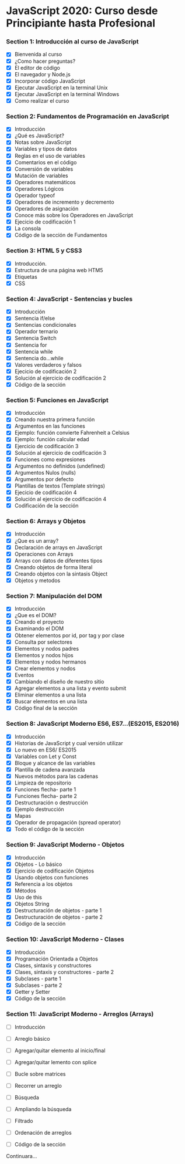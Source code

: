 # JavaScript 2020: Curso desde Principiante hasta Profesional

### Section 1: Introducción al curso de JavaScript

- [x] Bienvenida al curso
- [x] ¿Como hacer preguntas?
- [x] El editor de código
- [x] El navegador y Node.js
- [x] Incorporar código JavaScript
- [x] Ejecutar JavaScript en la terminal Unix
- [x] Ejecutar JavaScript en la terminal Windows
- [x] Como realizar el curso

### Section 2: Fundamentos de Programación en JavaScript

- [x] Introducción
- [x] ¿Qué es JavaScript?
- [x] Notas sobre JavaScript
- [x] Variables y tipos de datos
- [x] Reglas en el uso de variables
- [x] Comentarios en el código
- [x] Conversión de variables
- [x] Mutación de variables
- [x] Operadores matemáticos
- [x] Operadores Lógicos
- [x] Operador typeof
- [x] Operadores de incremento y decremento
- [x] Operadores de asignación
- [x] Conoce más sobre los Operadores en JavaScript
- [x] Ejecicio de codificación 1
- [x] La consola
- [x] Código de la sección de Fundamentos

### Section 3: HTML 5 y CSS3

- [x] Introducción.
- [x] Estructura de una página web HTM5
- [x] Etiquetas
- [x] CSS

### Section 4: JavaScript - Sentencias y bucles

- [x] Introducción
- [x] Sentencia if/else
- [x] Sentencias condicionales
- [x] Operador ternario
- [x] Sentencia Switch
- [x] Sentencia for
- [x] Sentencia while
- [x] Sentencia do...while
- [x] Valores verdaderos y falsos
- [x] Ejecicio de codificación 2
- [x] Solución al ejercicio de codificación 2
- [x] Código de la sección

### Section 5: Funciones en JavaScript

- [x] Introducción
- [x] Creando nuestra primera función
- [x] Argumentos en las funciones
- [x] Ejemplo: función convierte Fahrenheit a Celsius
- [x] Ejemplo: función calcular edad
- [x] Ejercicio de codificación 3
- [x] Solución al ejercicio de codificación 3
- [x] Funciones como expresiones
- [x] Argumentos no definidos (undefined)
- [x] Argumentos Nulos (nulls)
- [x] Argumentos por defecto
- [x] Plantillas de textos (Template strings)
- [x] Ejecicio de codificación 4
- [x] Solución al ejercicio de codificación 4
- [x] Codificación de la sección

### Section 6: Arrays y Objetos

- [x] Introducción
- [x] ¿Que es un array?
- [x] Declaración de arrays en JavaScript
- [x] Operaciones con Arrays
- [x] Arrays con datos de diferentes tipos
- [x] Creando objetos de forma literal
- [x] Creando objetos con la sintasis Object
- [x] Objetos y metodos

### Section 7: Manipulación del DOM

- [x] Introducción
- [x] ¿Que es el DOM?
- [x] Creando el proyecto
- [x] Examinando el DOM
- [x] Obtener elementos por id, por tag y por clase
- [x] Consulta por selectores
- [x] Elementos y nodos padres
- [x] Elementos y nodos hijos
- [x] Elementos y nodos hermanos
- [x] Crear elementos y nodos
- [x] Eventos
- [x] Cambiando el diseño de nuestro sitio
- [x] Agregar elementos a una lista y evento submit
- [x] Eliminar elementos a una lista
- [x] Buscar elementos en una lista
- [x] Código final de la sección

### Section 8: JavaScript Moderno ES6, ES7...(ES2015, ES2016)

- [x] Introducción
- [x] Historias de JavaScript y  cual versión utilizar
- [x] Lo nuevo en ES6/ ES2015
- [x] Variables con Let y Const
- [x] Bloque y alcance de las variables
- [x] Plantilla de cadena avanzada
- [x] Nuevos métodos para las cadenas
- [x] Limpieza de repositorio
- [x] Funciones flecha- parte 1
- [x] Funciones flecha- parte 2
- [x] Destructuración o destrucción
- [x] Ejemplo destrucción
- [x] Mapas
- [x] Operador de propagación (spread operator)
- [x] Todo el código de la sección

### Section 9: JavaScript Moderno - Objetos

- [x] Introducción
- [x] Objetos - Lo básico
- [x] Ejercicio de codificación Objetos
- [x] Usando objetos con funciones
- [x] Referencia a los objetos
- [x] Métodos
- [x] Uso de this
- [x] Objetos String
- [x] Destructuración de objetos - parte 1
- [x] Destructuración de objetos - parte 2
- [x] Código de la sección

### Section 10: JavaScript Moderno - Clases

- [x] Introducción
- [x] Programación Orientada a Objetos
- [x] Clases, sintaxis y constructores
- [x] Clases, sintaxis y constructores - parte 2
- [x] Subclases - parte 1
- [x] Subclases - parte 2
- [x] Getter y Setter
- [x] Código de la sección

### Section 11: JavaScript Moderno - Arreglos (Arrays)

- [ ] Introducción
- [ ] Arreglo básico
- [ ] Agregar/quitar elemento al inicio/final
- [ ] Agregar/quitar lemento con splice
- [ ] Bucle sobre matrices
- [ ] Recorrer un arreglo
- [ ] Búsqueda
- [ ] Ampliando la búsqueda
- [ ] Filtrado
- [ ] Ordenación de arreglos
- [ ] Código de la sección


Continuara...
